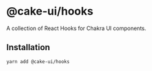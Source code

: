 # @cake-ui/hooks

A collection of React Hooks for Chakra UI components.

## Installation

```sh
yarn add @cake-ui/hooks
```
